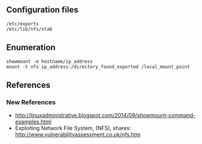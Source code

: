 ## Configuration files
```
/etc/exports
/etc/lib/nfs/xtab
```

## Enumeration
```
showmount -e hostname/ip_address
mount -t nfs ip_address:/directory_found_exported /local_mount_point
```

## References

### New References
- http://linuxadministrative.blogspot.com/2014/09/showmount-command-examples.html
- Exploiting Network File System, (NFS), shares: http://www.vulnerabilityassessment.co.uk/nfs.htm
